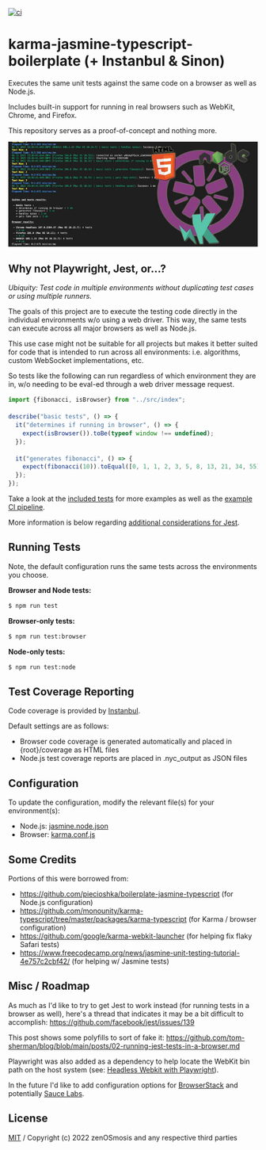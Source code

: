 [![ci][ci-image]][ci-url]

[ci-image]: https://github.com/zenosmosis/karma-jasmine-typescript-boilerplate/actions/workflows/ci.yml/badge.svg
[ci-url]: https://github.com/zenOSmosis/karma-jasmine-typescript-boilerplate/actions/workflows/ci.yml


# karma-jasmine-typescript-boilerplate (+ Instanbul & Sinon)

Executes the same unit tests against the same code on a browser as well as Node.js.

Includes built-in support for running in real browsers such as WebKit, Chrome, and Firefox.

This repository serves as a proof-of-concept and nothing more.

![Logo with Example](/assets/banner.jpg) 

## Why not Playwright, Jest, or...?

*Ubiquity: Test code in multiple environments without duplicating test cases or using multiple runners.*

The goals of this project are to execute the testing code directly in the individual environments w/o using a web driver.  This way, the same tests can execute across all major browsers as well as Node.js.

This use case might not be suitable for all projects but makes it better suited for code that is intended to run across all environments: i.e. algorithms, custom WebSocket implementations, etc.

So tests like the following can run regardless of which environment they are in, w/o needing to be eval-ed through a web driver message request.

```js
import {fibonacci, isBrowser} from "../src/index";

describe("basic tests", () => {
  it("determines if running in browser", () => {
    expect(isBrowser()).toBe(typeof window !== undefined);
  });

  it("generates fibonacci", () => {
    expect(fibonacci(10)).toEqual([0, 1, 1, 2, 3, 5, 8, 13, 21, 34, 55]);
  });
});
```

Take a look at the [included tests](test) for more examples as well as the [example CI pipeline](.github/workflows/ci.yml).

More information is below regarding [additional considerations for Jest](#misc).

## Running Tests

Note, the default configuration runs the same tests across the environments you choose.

**Browser and Node tests:**

```sh
$ npm run test
```

**Browser-only tests:**

```sh
$ npm run test:browser
```

**Node-only tests:**

```sh
$ npm run test:node
```

## Test Coverage Reporting

Code coverage is provided by [Instanbul](https://github.com/istanbuljs).

Default settings are as follows:

  - Browser code coverage is generated automatically and placed in {root}/coverage as HTML files
  - Node.js test coverage reports are placed in .nyc_output as JSON files

## Configuration

To update the configuration, modify the relevant file(s) for your environment(s):

- Node.js: [jasmine.node.json](jasmine.node.json)
- Browser: [karma.conf.js](karma.conf.js)

## Some Credits

Portions of this were borrowed from:

- https://github.com/piecioshka/boilerplate-jasmine-typescript (for Node.js configuration)
- https://github.com/monounity/karma-typescript/tree/master/packages/karma-typescript (for Karma / browser configuration)
- https://github.com/google/karma-webkit-launcher (for helping fix flaky Safari tests)
- https://www.freecodecamp.org/news/jasmine-unit-testing-tutorial-4e757c2cbf42/ (for helping w/ Jasmine tests)

## Misc / Roadmap

As much as I'd like to try to get Jest to work instead (for running tests in a browser as well), here's a thread that indicates it may be a bit difficult to accomplish: https://github.com/facebook/jest/issues/139

This post shows some polyfills to sort of fake it: https://github.com/tom-sherman/blog/blob/main/posts/02-running-jest-tests-in-a-browser.md

Playwright was also added as a dependency to help locate the WebKit bin path on the host system (see: [Headless Webkit with Playwright](https://github.com/google/karma-webkit-launcher#usage)).

In the future I'd like to add configuration options for [BrowserStack](https://www.browserstack.com/) and potentially [Sauce Labs](https://saucelabs.com/).

## License

[MIT](LICENSE) / Copyright (c) 2022 zenOSmosis and any respective third parties
